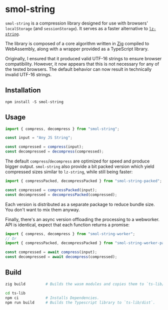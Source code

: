 # smol-string

`smol-string` is a compression library designed for use with browsers' `localStorage` (and `sessionStorage`). It serves as a faster alternative to [`lz-string`](https://github.com/pieroxy/lz-string).

The library is composed of a core algorithm written in [Zig](https://ziglang.org/) compiled to WebAssembly, along with a wrapper provided as a TypeScript library.

Originally, I ensured that it produced valid UTF-16 strings to ensure browser compatibility. However, it now appears that this is not necessary for any of the tested browsers. The default behavior can now result in technically invalid UTF-16 strings.

## Installation

```
npm install -S smol-string
```

## Usage

```ts
import { compress, decompress } from "smol-string";

const input = "Any JS String";

const compressed = compress(input);
const decompressed = decompress(compressed);
```

The default `compress`/`decompress` are optimized for speed and produce bigger output.
`smol-string` also provide a bit packed version which yield compressed sizes similar to `lz-string`, while still being faster:

```ts
import { compressPacked, decompressPacked } from "smol-string-packed";

const compressed = compressPacked(input);
const decompressed = decompressPacked(compressed);
```

Each version is distributed as a separate package to reduce bundle size. You don't want to mix them anyway.

Finally, there's an async version offloading the processing to a webworker. API is identical, expect that each function returns a promise:

```ts
import { compress, decompress } from "smol-string-worker";
// Or
import { compressPacked, decompressPacked } from "smol-string-worker-packed";

const compressed = await compress(input);
const decompressed = await decompress(compressed);
```

## Build

```sh
zig build         # Builds the wasm modules and copies them to `ts-lib/src`.
```

```sh
cd ts-lib
npm ci            # Installs Dependencies.
npm run build     # Builds the Typescript library to `ts-lib/dist`.
```
